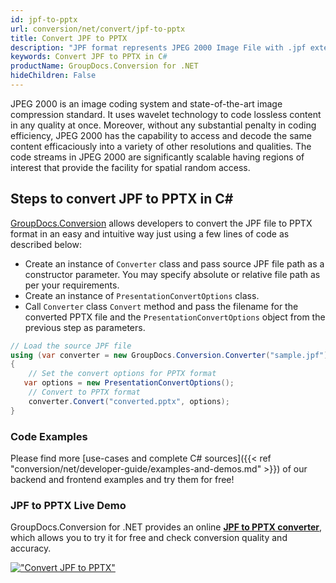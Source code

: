 ```yaml
---
id: jpf-to-pptx
url: conversion/net/convert/jpf-to-pptx
title: Convert JPF to PPTX
description: "JPF format represents JPEG 2000 Image File with .jpf extension. Learn how to convert JPF to PPTX file programmatically in C# language using GroupDocs.Conversion for .NET library."
keywords: Convert JPF to PPTX in C#
productName: GroupDocs.Conversion for .NET
hideChildren: False
---
```


JPEG 2000 is an image coding system and state-of-the-art image compression standard. It uses wavelet technology to code lossless content in any quality at once. Moreover, without any substantial penalty in coding efficiency, JPEG 2000 has the capability to access and decode the same content efficaciously into a variety of other resolutions and qualities. The code streams in JPEG 2000 are significantly scalable having regions of interest that provide the facility for spatial random access.

## Steps to convert JPF to PPTX in C#

[GroupDocs.Conversion](https://products.groupdocs.com/conversion/net) allows developers to convert the JPF file to PPTX format in an easy and intuitive way just using a few lines of code as described below:

* Create an instance of `Converter` class and pass source JPF file path as a constructor parameter. You may specify absolute or relative file path as per your requirements. 
* Create an instance of `PresentationConvertOptions` class.
* Call `Converter` class `Convert` method and pass the filename for the converted PPTX file and the `PresentationConvertOptions` object from the previous step as parameters.

```csharp
// Load the source JPF file
using (var converter = new GroupDocs.Conversion.Converter("sample.jpf"))
{
    // Set the convert options for PPTX format
   var options = new PresentationConvertOptions();
    // Convert to PPTX format
    converter.Convert("converted.pptx", options);
}
```

### Code Examples

Please find more [use-cases and complete C# sources]({{< ref "conversion/net/developer-guide/examples-and-demos.md" >}}) of our backend and frontend examples and try them for free!

### JPF to PPTX Live Demo

GroupDocs.Conversion for .NET provides an online [**JPF to PPTX converter**](https://products.groupdocs.app/conversion/jpf-to-pptx), which allows you to try it for free and check conversion quality and accuracy.

[!["Convert JPF to PPTX"](conversion/net/images/convert-to-pptx/convert-jpf-to-pptx.png)](https://products.groupdocs.app/conversion/jpf-to-pptx)